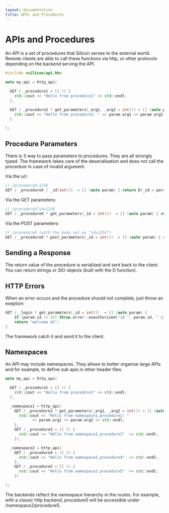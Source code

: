 ```yaml
---
layout: documentation
title: APIs and Procedures
---
```



APIs and Procedures
=============================

An API is a set of procedures that Silicon serves to the external
world. Remote clients are able to call these functions via http, or
other protocols depending on the backend serving the API.

```c++
#include <silicon/api.hh>

auto my_api = http_api(

  GET / _procedure1 = [] () {
    std::cout << "Hello from procedure1" << std::endl;
  },

  GET / _procedure2 * get_parameters(_arg1, _arg2 = int()) = [] (auto param) {
    std::cout << "Hello from procedure2: " << param.arg1 << param.arg2 << std::endl;
  }

);
```

## Procedure Parameters

There is 3 way to pass parameters to procedures. They are all strongly
typed. The framework takes care of the deserialisation and does not
call the procedure in case of invalid argument.

Via the url:

```c++
// /procedureX/1234
GET / _procedureX / _id[int()]  = [] (auto param) { return D(_id = param.id);  }
```

Via the GET parameters:

```c++
// /procedureX?id=1234
GET / _procedureX * get_parameters(_id = int())  = [] (auto param) { return D(_id = param.id); }
```

Via the POST parameters:

```c++
// /procedureX (with the body set as "id=1234")
GET / _procedureX * post_parameters(_id = int())  = [] (auto param) { return D(_id = param.id); }
```


## Sending a Response

The return value of the procedure is serialized and sent back to the client.
You can return strings or SIO objects (built with the D function).

## HTTP Errors

When an error occurs and the procedure should not complete, just throw an exeption:

```c++
GET / _login * get_parameters(_id = int())  = [] (auto param) {
    if (param.id != 42) throw error::unauthorized("id ", param.id, " is not allowed.");
    return "welcome 42";
}
```

The framework catch it and send it to the client.


## Namespaces

An API may include namespaces. They allows to better organise large
APIs and for example, to define sub apis in other header files.

```c++
auto my_api = http_api(

  GET / _procedure1 = [] () {
    std::cout << "Hello from procedure1" << std::endl;
  },

  _namespace1 = http_api(
    GET / _procedure2 * get_parameters(_arg1, _arg2 = int()) = [] (auto param) {
      std::cout << "Hello from namespace1.procedure2: "
      		<< param.arg1 << param.arg2 << std::endl;
    },
    GET / _procedure3 = [] () {
      std::cout << "Hello from namespace1.procedure3"  << std::endl;
    }),

  _namespace2 = http_api(
    GET / _procedure4 = [] () {
      std::cout << "Hello from namespace2.procedure4"  << std::endl;
    },
    GET / _procedure5 = [] () {
      std::cout << "Hello from namespace2.procedure5"  << std::endl;
    })

);

```

The backends reflect the namespace hierarchy in the routes. For
example, with a classic http backend, procedure5 will be accessible
under /namespace2/procedure5.
